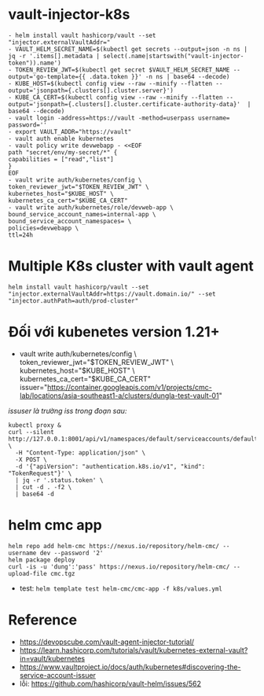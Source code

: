 # vault-injector-k8s
```
- helm install vault hashicorp/vault --set "injector.externalVaultAddr="
- VAULT_HELM_SECRET_NAME=$(kubectl get secrets --output=json -n ns | jq -r '.items[].metadata | select(.name|startswith("vault-injector-token")).name')
- TOKEN_REVIEW_JWT=$(kubectl get secret $VAULT_HELM_SECRET_NAME --output='go-template={{ .data.token }}' -n ns | base64 --decode)
- KUBE_HOST=$(kubectl config view --raw --minify --flatten --output='jsonpath={.clusters[].cluster.server}')
- KUBE_CA_CERT=$(kubectl config view --raw --minify --flatten --output='jsonpath={.clusters[].cluster.certificate-authority-data}'  | base64 --decode)
- vault login -address=https://vault -method=userpass username= password=''
- export VAULT_ADDR="https://vault"
- vault auth enable kubernetes
- vault policy write devwebapp - <<EOF          
path "secret/env/my-secret/*" {
capabilities = ["read","list"]
}
EOF
- vault write auth/kubernetes/config \         
token_reviewer_jwt="$TOKEN_REVIEW_JWT" \  
kubernetes_host="$KUBE_HOST" \                
kubernetes_ca_cert="$KUBE_CA_CERT"
- vault write auth/kubernetes/role/devweb-app \
bound_service_account_names=internal-app \
bound_service_account_namespaces= \
policies=devwebapp \              
ttl=24h

```
# Multiple K8s cluster with vault agent
```helm install vault hashicorp/vault --set "injector.externalVaultAddr=https://vault.domain.io/" --set "injector.authPath=auth/prod-cluster"```


# Đối với kubenetes version 1.21+ 
- vault write auth/kubernetes/config \         
token_reviewer_jwt="$TOKEN_REVIEW_JWT" \  
kubernetes_host="$KUBE_HOST" \           
kubernetes_ca_cert="$KUBE_CA_CERT" \
issuer="https://container.googleapis.com/v1/projects/cmc-lab/locations/asia-southeast1-a/clusters/dungla-test-vault-01"

*issuser là trường iss trong đoạn sau:*
```
kubectl proxy &                   
curl --silent http://127.0.0.1:8001/api/v1/namespaces/default/serviceaccounts/default/token \
  -H "Content-Type: application/json" \
  -X POST \
  -d '{"apiVersion": "authentication.k8s.io/v1", "kind": "TokenRequest"}' \
  | jq -r '.status.token' \
  | cut -d . -f2 \
  | base64 -d
```

# helm cmc app
```
helm repo add helm-cmc https://nexus.io/repository/helm-cmc/ --username dev --password '2'
helm package deploy
curl -is -u 'dung':'pass' https://nexus.io/repository/helm-cmc/ --upload-file cmc.tgz
```
- test:
```helm template test helm-cmc/cmc-app -f k8s/values.yml```
# Reference
- https://devopscube.com/vault-agent-injector-tutorial/
- https://learn.hashicorp.com/tutorials/vault/kubernetes-external-vault?in=vault/kubernetes
- https://www.vaultproject.io/docs/auth/kubernetes#discovering-the-service-account-issuer
- lỗi: https://github.com/hashicorp/vault-helm/issues/562
